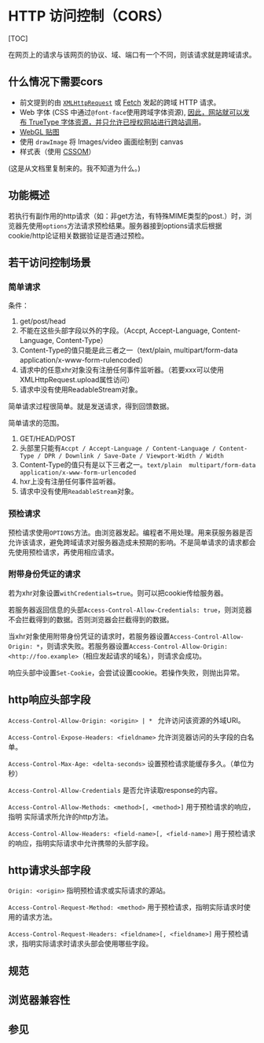 # HTTP 访问控制（CORS）

[TOC]

在网页上的请求与该网页的协议、域、端口有一个不同，则该请求就是跨域请求。

## 什么情况下需要cors

- 前文提到的由 [`XMLHttpRequest`](https://developer.mozilla.org/zh-CN/docs/Web/API/XMLHttpRequest) 或 [Fetch](https://developer.mozilla.org/en-US/docs/Web/API/Fetch_API) 发起的跨域 HTTP 请求。
- Web 字体 (CSS 中通过` @font-face `使用跨域字体资源), [因此，网站就可以发布 TrueType 字体资源，并只允许已授权网站进行跨站调用](http://www.webfonts.info/wiki/index.php?title=%40font-face_support_in_Firefox)。
- [WebGL 贴图](https://developer.mozilla.org/zh-CN/docs/Web/API/WebGL_API/Tutorial/Using_textures_in_WebGL)
- 使用 `drawImage` 将 Images/video 画面绘制到 canvas
- 样式表（使用 [CSSOM](https://developer.mozilla.org/en-US/docs/Web/CSS/CSSOM_View)）

(这是从文档里复制来的。我不知道为什么。)

## 功能概述

若执行有副作用的http请求（如：非get方法，有特殊MIME类型的post.）时，浏览器先使用`options`方法请求预检结果。服务器接到options请求后根据cookie/http论证相关数据验证是否通过预检。

## 若干访问控制场景

### 简单请求

条件：

1. get/post/head
2. 不能在这些头部字段以外的字段。（Accpt, Accept-Language, Content-Language, Content-Type）
3. Content-Type的值只能是此三者之一（text/plain, multipart/form-data application/x-www-form-rulencoded）
4. 请求中的任意xhr对象没有注册任何事件监听器。（若要xxx可以使用XMLHttpRequest.upload属性访问）
5. 请求中没有使用ReadableStream对象。

简单请求过程很简单。就是发送请求，得到回馈数据。

简单请求的范围。

1. GET/HEAD/POST
2. 头部里只能有`Accpt / Accept-Language / Content-Language / Content-Type / DPR / Downlink / Save-Date / Viewport-Width / Width`
3. Content-Type的值只有是以下三者之一。`text/plain  multipart/form-data  application/x-www-form-urlencoded`
4. hxr上没有注册任何事件监听器。
5. 请求中没有使用`ReadableStream`对象。

### 预检请求

预检请求使用`OPTIONS`方法。由浏览器发起。编程者不用处理。用来获服务器是否允许该请求，避免跨域请求对服务器造成未预期的影响。不是简单请求的请求都会先使用预检请求，再使用相应请求。

### 附带身份凭证的请求

若为xhr对象设置`withCredentials=true`。则可以把cookie传给服务器。

若服务器返回信息的头部`Access-Control-Allow-Credentials: true`，则浏览器不会拦截得到的数据。否则浏览器会拦截得到的数据。

当xhr对象使用附带身份凭证的请求时，若服务器设置`Access-Control-Allow-Origin: *`，则请求失败。若服务器设置`Access-Control-Allow-Origin: <http://foo.example>`（相应发起请求的域名），则请求会成功。

响应头部中设置`Set-Cookie`，会尝试设置cookie。若操作失败，则抛出异常。

## http响应头部字段

`Access-Control-Allow-Origin: <origin> | * ` 允许访问该资源的外域URI。

`Access-Control-Expose-Headers: <fieldname>` 允许浏览器访问的头字段的白名单。

`Access-Control-Max-Age: <delta-seconds>` 设置预检请求能缓存多久。（单位为秒）

`Access-Control-Allow-Credentials` 是否允许读取response的内容。

`Access-Control-Allow-Methods: <method>[, <method>]` 用于预检请求的响应，指明 实际请求所允许的http方法。

`Access-Control-Allow-Headers: <field-name>[, <field-name>]` 用于预检请求的响应，指明实际请求中允许携带的头部字段。

## http请求头部字段

`Origin: <origin>` 指明预检请求或实际请求的源站。

`Access-Control-Request-Method: <method>` 用于预检请求，指明实际请求时使用的请求方法。

`Access-Control-Request-Headers: <fieldname>[, <fieldname>]` 用于预检请求，指明实际请求时请求头部会使用哪些字段。

## 规范

## 浏览器兼容性

## 参见
